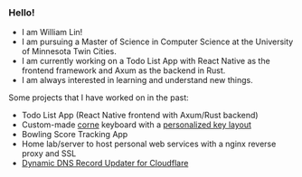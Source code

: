 ### Hello!

- I am William Lin!
- I am pursuing a Master of Science in Computer Science at the University of Minnesota Twin Cities.
- I am currently working on a Todo List App with React Native as the frontend framework and Axum as the backend in Rust.
- I am always interested in learning and understand new things.

Some projects that I have worked on in the past:
- Todo List App (React Native frontend with Axum/Rust backend)
- Custom-made [corne](https://github.com/foostan/crkbd) keyboard with a [personalized key layout](https://github.com/2025linw/zmk-config/blob/main/config/corne.keymap)
- Bowling Score Tracking App
- Home lab/server to host personal web services with a nginx reverse proxy and SSL
- [Dynamic DNS Record Updater for Cloudflare](https://github.com/2025linw/cloudflare-dns-updater)

<!--
**will-lin2021/will-lin2021** is a ✨ _special_ ✨ repository because its `README.md` (this file) appears on your GitHub profile.

Here are some ideas to get you started:

- 🔭 I’m currently working on ...
- 🌱 I’m currently learning ...
- 👯 I’m looking to collaborate on ...
- 🤔 I’m looking for help with ...
- 💬 Ask me about ...
- 📫 How to reach me: ...
- 😄 Pronouns: ...
- ⚡ Fun fact: ...
-->
